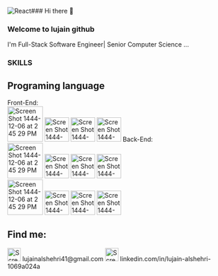 ![React](https://github.com/user-attachments/assets/5cf1a059-6fac-4810-8809-c6767049e446)### Hi there 👋

### Welcome to lujain github

I'm Full-Stack Software Engineer| Senior Computer Science ...

### SKILLS 

## Programing language
Front-End:
<br/>
<img width="80" alt="Screen Shot 1444-12-06 at 2 45 29 PM" src="https://github.com/user-attachments/assets/18316b2f-a917-4172-b37c-82a7ff89f0f6">
<img width="55" alt="Screen Shot 1444-12-06 at 2 45 29 PM" src="https://github.com/user-attachments/assets/eb500f5c-b2b4-4fbb-98c1-f61f4ffa8030">
<img width="55" alt="Screen Shot 1444-12-06 at 2 45 29 PM" src="https://github.com/user-attachments/assets/b4e14795-048b-4508-8ed1-53e88e637d82">
<img width="55" alt="Screen Shot 1444-12-06 at 2 45 29 PM" src="https://github.com/user-attachments/assets/1262c94e-f4ee-4557-b7eb-211111672fbb">
Back-End:
<br/>
<img width="80" alt="Screen Shot 1444-12-06 at 2 45 29 PM" src="https://github.com/user-attachments/assets/b5e0a3e5-1cfe-4915-ba88-e3a4350fa4ac">
<img width="55" alt="Screen Shot 1444-12-06 at 2 45 29 PM" src="https://github.com/user-attachments/assets/308a526d-2320-452a-8fe1-29471b679d44">
<img width="55" alt="Screen Shot 1444-12-06 at 2 45 29 PM" src="https://github.com/user-attachments/assets/45e2f447-9fab-4e50-8934-74327b39de98">
<img width="55" alt="Screen Shot 1444-12-06 at 2 45 29 PM" src="https://github.com/user-attachments/assets/1262c94e-f4ee-4557-b7eb-211111672fbb">
<br/>
<img width="80" alt="Screen Shot 1444-12-06 at 2 45 29 PM" src="[https://github.com/user-attachments/assets/b5e0a3e5-1cfe-4915-ba88-e3a4350fa4ac](https://github.com/user-attachments/assets/efaa9cc9-b98a-44cd-b74e-37e9ad35362e)">
<img width="55" alt="Screen Shot 1444-12-06 at 2 45 29 PM" src="[https://github.com/user-attachments/assets/308a526d-2320-452a-8fe1-29471b679d44](https://github.com/user-attachments/assets/efb2cee5-d562-477e-b7c8-8e94589882a7)">
<img width="55" alt="Screen Shot 1444-12-06 at 2 45 29 PM" src="https://github.com/user-attachments/assets/45e2f447-9fab-4e50-8934-74327b39de98">
<img width="55" alt="Screen Shot 1444-12-06 at 2 45 29 PM" src="https://github.com/user-attachments/assets/1262c94e-f4ee-4557-b7eb-211111672fbb">




## Find me:
<img width="30" alt="Screen Shot 1444-12-06 at 2 45 29 PM" src="https://github.com/Lujain41/Lujain41/assets/90094489/c3056aff-6fa4-4265-844c-91826b29a6f4">
 lujainalshehri41@gmail.com
<img width="30" alt="Screen Shot 1444-12-06 at 2 45 29 PM" src="https://github.com/Lujain41/Lujain41/assets/90094489/d9e08823-e528-4814-a689-a7a15abece53">
linkedin.com/in/lujain-alshehri-1069a024a
